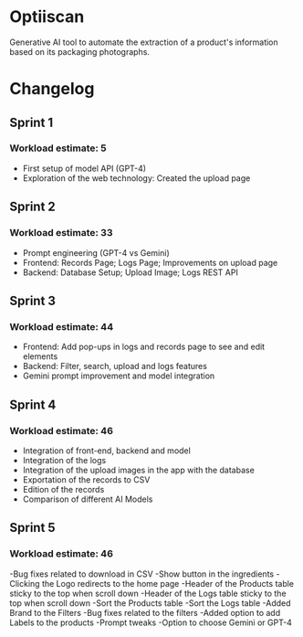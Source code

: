 # Optiiscan

Generative AI tool to automate the extraction of a product's information based on its packaging photographs.

# Changelog

## Sprint 1

### Workload estimate: 5

-   First setup of model API (GPT-4)
-   Exploration of the web technology: Created the upload page

## Sprint 2

### Workload estimate: 33

-   Prompt engineering (GPT-4 vs Gemini)
-   Frontend: Records Page; Logs Page; Improvements on upload page
-   Backend: Database Setup; Upload Image; Logs REST API

## Sprint 3

### Workload estimate: 44

- Frontend: Add pop-ups in logs and records page to see and edit elements
- Backend: Filter, search, upload and logs features
- Gemini prompt improvement and model integration

## Sprint 4

### Workload estimate: 46

- Integration of front-end, backend and model
- Integration of the logs
- Integration of the upload images in the app with the database
- Exportation of the records to CSV
- Edition of the records
- Comparison of different AI Models

## Sprint 5

### Workload estimate: 46

-Bug fixes related to download in CSV
-Show button in the ingredients 
-Clicking the Logo redirects to the home page
-Header of the Products table sticky to the top when scroll down
-Header of the Logs table sticky to the top when scroll down
-Sort the Products table
-Sort the Logs table
-Added Brand to the Filters
-Bug fixes related to the filters
-Added option to add Labels to the products
-Prompt tweaks
-Option to choose Gemini or GPT-4
